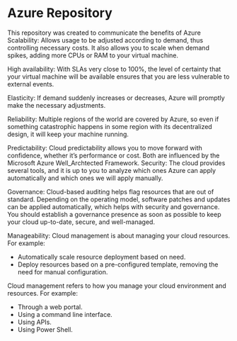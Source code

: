 #  Azure Repository
This repository was created to communicate the benefits of Azure 
Scalability: Allows usage to be adjusted according to demand, thus controlling necessary costs.
It also allows you to scale when demand spikes, adding more CPUs or RAM to your virtual machine.

High availability: With SLAs very close to 100%, the level of certainty that your virtual machine will be available ensures that you are less vulnerable to external events. 

Elasticity: If demand suddenly increases or decreases, Azure will promptly make the necessary adjustments.

Reliability: Multiple regions of the world are covered by Azure, so even if something catastrophic happens in some region with its decentralized design, it will keep your machine running.

Predictability: Cloud predictability allows you to move forward with confidence, whether it’s performance or cost. Both are influenced by the Microsoft Azure Well_Archtected Framework.
Security: The cloud provides several tools, and it is up to you to analyze which ones Azure can apply automatically and which ones we will apply manually.

Governance: Cloud-based auditing helps flag resources that are out of standard.
Depending on the operating model, software patches and updates can be applied automatically, which helps with security and governance.
You should establish a governance presence as soon as possible to keep your cloud up-to-date, secure, and well-managed.

Manageability: Cloud management is about managing your cloud resources. For example:
* Automatically scale resource deployment based on need.
* Deploy resources based on a pre-configured template, removing the need for manual configuration.

Cloud management refers to how you manage your cloud environment and resources. For example:
* Through a web portal.
* Using a command line interface.
* Using APIs.
* Using Power Shell.
